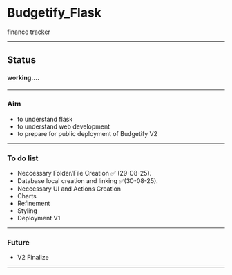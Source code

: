 # Budgetify_Flask
finance tracker
<br>

---
## Status
#### working.... 

---
### Aim
- to understand flask
- to understand web development
- to prepare for public deployment of Budgetify V2

---

### To do list 

- Neccessary Folder/File Creation ✅ (29-08-25).
- Database local creation and linking ✅(30-08-25).
- Neccessary UI and Actions Creation
- Charts
- Refinement
- Styling  
- Deployment V1

---

### Future
- V2 Finalize

---

